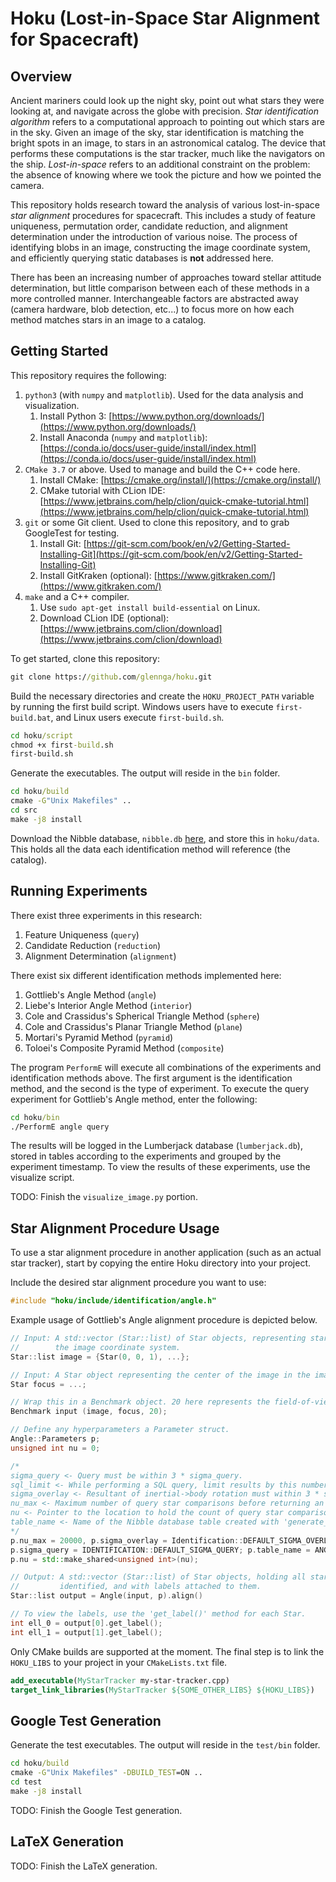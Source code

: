 # Hoku (Lost-in-Space Star Alignment for Spacecraft)

## Overview
Ancient mariners could look up the night sky, point out what stars they were looking at, and navigate across the globe 
with precision. _Star identification algorithm_ refers to a computational approach to pointing out which stars are in 
the sky. Given an image of the sky, star identification is matching the bright spots in an image, to stars in an 
astronomical catalog. The device that performs these computations is the star tracker, much like the navigators on the 
ship. _Lost-in-space_ refers to an additional constraint on the problem: the absence of knowing where we took the 
picture and how we pointed the camera.

This repository holds research toward the analysis of various lost-in-space _star alignment_ procedures for spacecraft. 
This includes a study of feature uniqueness, permutation order, candidate reduction, and alignment determination under 
the introduction of various noise. The process of identifying blobs in an image, constructing the image coordinate 
system, and efficiently querying static databases is __not__ addressed here. 

There has been an increasing number of approaches toward stellar attitude determination, but little comparison between
each of these methods in a more controlled manner. Interchangeable factors are abstracted away (camera hardware, blob
detection, etc...) to focus more on how each method matches stars in an image to a catalog.

## Getting Started
This repository requires the following:
1. `python3` (with `numpy` and `matplotlib`). Used for the data analysis and visualization.
    1. Install Python 3: [https://www.python.org/downloads/](https://www.python.org/downloads/)
    2. Install Anaconda (`numpy` and `matplotlib`): [https://conda.io/docs/user-guide/install/index.html](https://conda.io/docs/user-guide/install/index.html)
2. `CMake 3.7` or above. Used to manage and build the C++ code here.
    1. Install CMake: [https://cmake.org/install/](https://cmake.org/install/)
    2. CMake tutorial with CLion IDE: [https://www.jetbrains.com/help/clion/quick-cmake-tutorial.html](https://www.jetbrains.com/help/clion/quick-cmake-tutorial.html)
3. `git` or some Git client. Used to clone this repository, and to grab GoogleTest for testing.
    1. Install Git: [https://git-scm.com/book/en/v2/Getting-Started-Installing-Git](https://git-scm.com/book/en/v2/Getting-Started-Installing-Git)
    2. Install GitKraken (optional): [https://www.gitkraken.com/](https://www.gitkraken.com/)
4. `make` and a C++ compiler.
    1. Use `sudo apt-get install build-essential` on Linux.
    2. Download CLion IDE (optional): [https://www.jetbrains.com/clion/download](https://www.jetbrains.com/clion/download)

To get started, clone this repository:
```cmd
git clone https://github.com/glennga/hoku.git
```

Build the necessary directories and create the `HOKU_PROJECT_PATH` variable by running the first build script. Windows
users have to execute `first-build.bat`, and Linux users execute `first-build.sh`.
```cmd
cd hoku/script 
chmod +x first-build.sh
first-build.sh
```

Generate the executables. The output will reside in the `bin` folder. 
```cmd
cd hoku/build
cmake -G"Unix Makefiles" ..
cd src
make -j8 install
```

Download the Nibble database, `nibble.db` [here](https://drive.google.com/open?id=1R7kmOB5QHgCqTh3Uc_w48UDaTEolhrTx),
and store this in `hoku/data`. This holds all the data each identification method will reference (the catalog). 

## Running Experiments
There exist three experiments in this research:
1. Feature Uniqueness (`query`)
2. Candidate Reduction (`reduction`)
3. Alignment Determination (`alignment`)

There exist six different identification methods implemented here:
1. Gottlieb's Angle Method (`angle`)
2. Liebe's Interior Angle Method (`interior`)
3. Cole and Crassidus's Spherical Triangle Method (`sphere`)
4. Cole and Crassidus's Planar Triangle Method (`plane`)
5. Mortari's Pyramid Method (`pyramid`)
6. Toloei's Composite Pyramid Method (`composite`)

The program `PerformE` will execute all combinations of the experiments and identification methods above. The first 
argument is the identification method, and the second is the type of experiment. To execute the query experiment for
Gottlieb's Angle method, enter the following:
```cmd
cd hoku/bin
./PerformE angle query
```

The results will be logged in the Lumberjack database (`lumberjack.db`), stored in tables according to the experiments 
and grouped by the experiment timestamp. To view the results of these experiments, use the visualize script.

TODO: Finish the `visualize_image.py` portion.

## Star Alignment Procedure Usage

To use a star alignment procedure in another application (such as an actual star tracker), start by copying the entire 
Hoku directory into your project. 

Include the desired star alignment procedure you want to use:
```cpp
#include "hoku/include/identification/angle.h"
```

Example usage of Gottlieb's Angle alignment procedure is depicted below. 
```cpp
// Input: A std::vector (Star::list) of Star objects, representing stars as 3D vectors in 
//        the image coordinate system.
Star::list image = {Star(0, 0, 1), ...};  

// Input: A Star object representing the center of the image in the image coordinate system.
Star focus = ...;

// Wrap this in a Benchmark object. 20 here represents the field-of-view.
Benchmark input (image, focus, 20);

// Define any hyperparameters a Parameter struct.
Angle::Parameters p;
unsigned int nu = 0;

/* 
sigma_query <- Query must be within 3 * sigma_query.
sql_limit <- While performing a SQL query, limit results by this number.
sigma_overlay <- Resultant of inertial->body rotation must within 3 * sigma_overlay of *a* body.
nu_max <- Maximum number of query star comparisons before returning an empty list.
nu <- Pointer to the location to hold the count of query star comparisons.
table_name <- Name of the Nibble database table created with 'generate_sep_table'.
*/
p.nu_max = 20000, p.sigma_overlay = Identification::DEFAULT_SIGMA_OVERLAY;
p.sigma_query = IDENTIFICATION::DEFAULT_SIGMA_QUERY; p.table_name = ANGLE_20;
p.nu = std::make_shared<unsigned int>(nu);

// Output: A std::vector (Star::list) of Star objects, holding all stars in the image that were 
//         identified, and with labels attached to them.
Star::list output = Angle(input, p).align()

// To view the labels, use the 'get_label()' method for each Star.
int ell_0 = output[0].get_label();
int ell_1 = output[1].get_label();
```

Only CMake builds are supported at the moment. The final step is to link the `HOKU_LIBS` to your project in your 
`CMakeLists.txt` file. 
```cmake
add_executable(MyStarTracker my-star-tracker.cpp)
target_link_libraries(MyStarTracker ${SOME_OTHER_LIBS} ${HOKU_LIBS})
```

## Google Test Generation
Generate the test executables. The output will reside in the `test/bin` folder.
```cmd
cd hoku/build
cmake -G"Unix Makefiles" -DBUILD_TEST=ON ..
cd test
make -j8 install
```

TODO: Finish the Google Test generation.

## LaTeX Generation

TODO: Finish the LaTeX generation.
